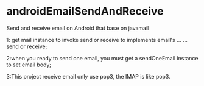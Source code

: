 # androidEmailSendAndReceive
Send and receive email on Android that base on javamail


1: get mail instance to invoke send or receive to implements email's …
…send or receive;


2:when you ready to send one email, you must get a sendOneEmail instance to set email body;

3:This project receive email only use pop3, the IMAP is like pop3.
